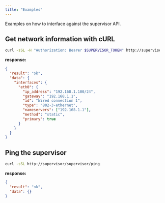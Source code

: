 ```yaml
---
title: "Examples"
---
```


Examples on how to interface against the supervisor API.

## Get network information with cURL

```bash
curl -sSL -H "Authorization: Bearer $SUPERVISOR_TOKEN" http://supervisor/network/info
```

**response:**

```json
{
  "result": "ok",
  "data": {
    "interfaces": {
      "eth0": {
        "ip_address": "192.168.1.100/24",
        "gateway": "192.168.1.1",
        "id": "Wired connection 1",
        "type": "802-3-ethernet",
        "nameservers": ["192.168.1.1"],
        "method": "static",
        "primary": true
      }
    }
  }
}
```

## Ping the supervisor

```bash
curl -sSL http://supervisor/supervisor/ping
```

**response:**

```json
{
  "result": "ok",
  "data": {}
}
```
